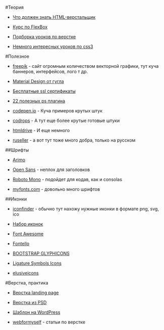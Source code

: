 #Теория
+ [Что должен знать HTML-верстальщик](http://krekotun.ru/ui-developer-skills.html)

+ [Курс по FlexBox](https://www.youtube.com/watch?v=RNjnRA0QSug)

+ [Подборка уроков по верстке](https://vk.com/wall-101965347_44354)

+ [Немного интересных уроков по css3](https://vk.com/wall-101965347_42206)

#Полезное

+ [freepik](http://www.freepik.com/index.php) - сайт огромным количеством векторной графики, тут куча баннеров, интерфейсов, лого т др.

+ [Material Design от гугла](https://material.io/)

+ [Бесплатные ssl сертификаты](https://letsencrypt.org)

+ [22 полезных ps плагина](https://habrahabr.ru/post/252287/)

+ [codepen.io](http://codepen.io) - Куча примеров крутых штук

+ [codrops](https://tympanus.net/codrops/) - А тут еще более крутые готовые штуки

+ [htmldrive](http://www.htmldrive.net) - И еще немного

+ [ruseller](http://ruseller.com) - а вот тут тоже много добра, только на русском

##Шрифты
+ [Arimo](https://fonts.google.com/specimen/Arimo)

+ [Open Sans](https://fonts.google.com/specimen/Open+Sans?selection.family=Open+Sans) - неплох для заголовков

+ [Roboto Mono](https://fonts.google.com/specimen/Roboto+Mono) - подойдет для кодав, как и consolas

+ [myfonts.com](http://www.myfonts.com) - довольно много шрифтов

##Иконки
+ [iconfinder](https://www.iconfinder.com) - обычно тут нахожу нужные иконки в формате png, svg, ico

+ [Набор иконок](http://cssicon.space/#/)

+ [Font Awesome](http://fontawesome.io)

+ [Fontello](http://fontello.com)

+ [BOOTSTRAP GLYPHICONS](http://glyphicons.bootstrapcheatsheets.com)

+ [Ligature Symbols Icons](http://kudakurage.com/ligature_symbols/)

+ [elusiveicons](http://elusiveicons.com/icons/)

#Верстка, практика
+ [Верстка landing page](https://www.youtube.com/watch?v=DLAMqI1a83U)

+ [Верстка из PSD](https://vk.com/videos-101965347?section=album_774)

+ [Шаблон на WordPress](https://vk.com/wall-101965347_35679)

+ [webformyself](https://webformyself.com/category/verstka-2/htmlcss-verstka-2/) -  статьи по верстке